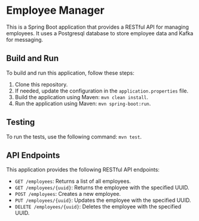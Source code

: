 
# Employee Manager

This is a Spring Boot application that provides a RESTful API for managing employees. It uses a Postgresql database to store employee data and Kafka for messaging.

## Build and Run

To build and run this application, follow these steps:

1.  Clone this repository.
2.  If needed, update the configuration in the `application.properties` file.
3.  Build the application using Maven: `mvn clean install`.
4.  Run the application using Maven: `mvn spring-boot:run`.

## Testing

To run the tests, use the following command: `mvn test`.

## API Endpoints

This application provides the following RESTful API endpoints:

-   `GET /employees`: Returns a list of all employees.
-   `GET /employees/{uuid}`: Returns the employee with the specified UUID.
-   `POST /employees`: Creates a new employee.
-   `PUT /employees/{uuid}`: Updates the employee with the specified UUID.
-   `DELETE /employees/{uuid}`: Deletes the employee with the specified UUID.